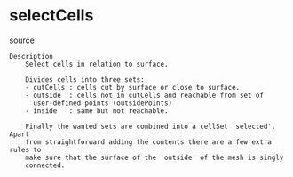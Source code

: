 # selectCells

[source](github.com/OpenFOAM-jp/OpenFOAM-utilities-tutorials-jp/blob/master/v1906/mesh/advanced/selectCells/selectCells.C/selectCells.C)

```
Description
    Select cells in relation to surface.

    Divides cells into three sets:
    - cutCells : cells cut by surface or close to surface.
    - outside  : cells not in cutCells and reachable from set of
      user-defined points (outsidePoints)
    - inside   : same but not reachable.

    Finally the wanted sets are combined into a cellSet 'selected'. Apart
    from straightforward adding the contents there are a few extra rules to
    make sure that the surface of the 'outside' of the mesh is singly
    connected.


```

